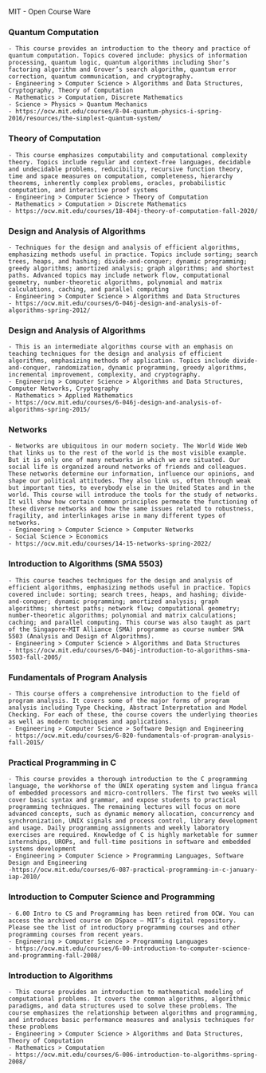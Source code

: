 MIT - Open Course Ware

### Quantum Computation
    - This course provides an introduction to the theory and practice of quantum computation. Topics covered include: physics of information processing, quantum logic, quantum algorithms including Shor’s factoring algorithm and Grover’s search algorithm, quantum error correction, quantum communication, and cryptography.
    - Engineering > Computer Science > Algorithms and Data Structures, Cryptography, Theory of Computation
    - Mathematics > Computation, Discrete Mathematics
    - Science > Physics > Quantum Mechanics
    - https://ocw.mit.edu/courses/8-04-quantum-physics-i-spring-2016/resources/the-simplest-quantum-system/

### Theory of Computation
    - This course emphasizes computability and computational complexity theory. Topics include regular and context-free languages, decidable and undecidable problems, reducibility, recursive function theory, time and space measures on computation, completeness, hierarchy theorems, inherently complex problems, oracles, probabilistic computation, and interactive proof systems
    - Engineering > Computer Science > Theory of Computation
    - Mathematics > Computation > Discrete Mathematics
    - https://ocw.mit.edu/courses/18-404j-theory-of-computation-fall-2020/

### Design and Analysis of Algorithms
    - Techniques for the design and analysis of efficient algorithms, emphasizing methods useful in practice. Topics include sorting; search trees, heaps, and hashing; divide-and-conquer; dynamic programming; greedy algorithms; amortized analysis; graph algorithms; and shortest paths. Advanced topics may include network flow, computational geometry, number-theoretic algorithms, polynomial and matrix calculations, caching, and parallel computing
    - Engineering > Computer Science > Algorithms and Data Structures
    - https://ocw.mit.edu/courses/6-046j-design-and-analysis-of-algorithms-spring-2012/

### Design and Analysis of Algorithms
    - This is an intermediate algorithms course with an emphasis on teaching techniques for the design and analysis of efficient algorithms, emphasizing methods of application. Topics include divide-and-conquer, randomization, dynamic programming, greedy algorithms, incremental improvement, complexity, and cryptography.
    - Engineering > Computer Science > Algorithms and Data Structures, Computer Networks, Cryptography
    - Mathematics > Applied Mathematics
    - https://ocw.mit.edu/courses/6-046j-design-and-analysis-of-algorithms-spring-2015/

### Networks
    - Networks are ubiquitous in our modern society. The World Wide Web that links us to the rest of the world is the most visible example. But it is only one of many networks in which we are situated. Our social life is organized around networks of friends and colleagues. These networks determine our information, influence our opinions, and shape our political attitudes. They also link us, often through weak but important ties, to everybody else in the United States and in the world. This course will introduce the tools for the study of networks. It will show how certain common principles permeate the functioning of these diverse networks and how the same issues related to robustness, fragility, and interlinkages arise in many different types of networks.
    - Engineering > Computer Science > Computer Networks
    - Social Science > Economics
    - https://ocw.mit.edu/courses/14-15-networks-spring-2022/

### Introduction to Algorithms (SMA 5503)
    - This course teaches techniques for the design and analysis of efficient algorithms, emphasizing methods useful in practice. Topics covered include: sorting; search trees, heaps, and hashing; divide-and-conquer; dynamic programming; amortized analysis; graph algorithms; shortest paths; network flow; computational geometry; number-theoretic algorithms; polynomial and matrix calculations; caching; and parallel computing. This course was also taught as part of the Singapore-MIT Alliance (SMA) programme as course number SMA 5503 (Analysis and Design of Algorithms).
    - Engineering > Computer Science > Algorithms and Data Structures
    - https://ocw.mit.edu/courses/6-046j-introduction-to-algorithms-sma-5503-fall-2005/

### Fundamentals of Program Analysis
    - This course offers a comprehensive introduction to the field of program analysis. It covers some of the major forms of program analysis including Type Checking, Abstract Interpretation and Model Checking. For each of these, the course covers the underlying theories as well as modern techniques and applications.
    - Engineering > Computer Science > Software Design and Engineering
    - https://ocw.mit.edu/courses/6-820-fundamentals-of-program-analysis-fall-2015/

### Practical Programming in C
    - This course provides a thorough introduction to the C programming language, the workhorse of the UNIX operating system and lingua franca of embedded processors and micro-controllers. The first two weeks will cover basic syntax and grammar, and expose students to practical programming techniques. The remaining lectures will focus on more advanced concepts, such as dynamic memory allocation, concurrency and synchronization, UNIX signals and process control, library development and usage. Daily programming assignments and weekly laboratory exercises are required. Knowledge of C is highly marketable for summer internships, UROPs, and full-time positions in software and embedded systems development
    - Engineering > Computer Science > Programming Languages, Software Design and Engineering
    -https://ocw.mit.edu/courses/6-087-practical-programming-in-c-january-iap-2010/

### Introduction to Computer Science and Programming
    - 6.00 Intro to CS and Programming has been retired from OCW. You can access the archived course on DSpace – MIT’s digital repository. Please see the list of introductory programming courses and other programming courses from recent years.
    - Engineering > Computer Science > Programming Languages
    - https://ocw.mit.edu/courses/6-00-introduction-to-computer-science-and-programming-fall-2008/

### Introduction to Algorithms
    - This course provides an introduction to mathematical modeling of computational problems. It covers the common algorithms, algorithmic paradigms, and data structures used to solve these problems. The course emphasizes the relationship between algorithms and programming, and introduces basic performance measures and analysis techniques for these problems
    - Engineering > Computer Science > Algorithms and Data Structures, Theory of Computation
    - Mathematics > Computation
    - https://ocw.mit.edu/courses/6-006-introduction-to-algorithms-spring-2008/
